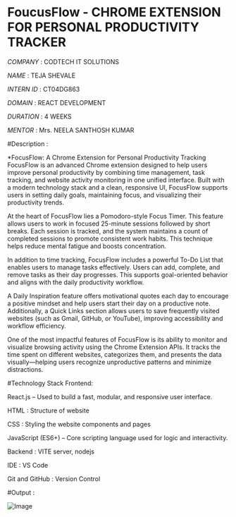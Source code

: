 # FoucusFlow - CHROME EXTENSION FOR PERSONAL PRODUCTIVITY TRACKER

*COMPANY* : CODTECH IT SOLUTIONS

*NAME* : TEJA SHEVALE

*INTERN ID* : CT04DG863

*DOMAIN* : REACT DEVELOPMENT

*DURATION* : 4 WEEKS

*MENTOR* : Mrs. NEELA SANTHOSH KUMAR


#Description :

*FocusFlow: A Chrome Extension for Personal Productivity Tracking
FocusFlow is an advanced Chrome extension designed to help users improve personal productivity by combining time management, task tracking, 
and website activity monitoring in one unified interface. Built with a modern technology stack and a clean, responsive UI, FocusFlow supports users in setting daily goals,
maintaining focus, and visualizing their productivity trends.

At the heart of FocusFlow lies a Pomodoro-style Focus Timer. This feature allows users to work in focused 25-minute sessions followed by short breaks. Each session is tracked, 
and the system maintains a count of completed sessions to promote consistent work habits. This technique helps reduce mental fatigue and boosts concentration.

In addition to time tracking, FocusFlow includes a powerful To-Do List that enables users to manage tasks effectively. Users can add, complete, and remove tasks as their day progresses. 
This supports goal-oriented behavior and aligns with the daily productivity workflow.

A Daily Inspiration feature offers motivational quotes each day to encourage a positive mindset and help users start their day on a productive note. Additionally, a Quick Links section allows users to save frequently visited websites (such as Gmail, GitHub, or YouTube), improving accessibility and workflow efficiency.

One of the most impactful features of FocusFlow is its ability to monitor and visualize browsing activity using the Chrome Extension APIs. It tracks the time spent on different websites, categorizes them, and presents the data visually—helping users recognize unproductive patterns and minimize distractions.



#Technology Stack
Frontend:

React.js – Used to build a fast, modular, and responsive user interface.

HTML : Structure of website

CSS : Styling the website components and pages

JavaScript (ES6+) – Core scripting language used for logic and interactivity.

Backend : VITE server, nodejs

IDE : VS Code

Git and GitHub : Version Control


#Output :

![Image](https://github.com/user-attachments/assets/e8cdee60-6c6d-4891-ba3b-65367595c2ae)
